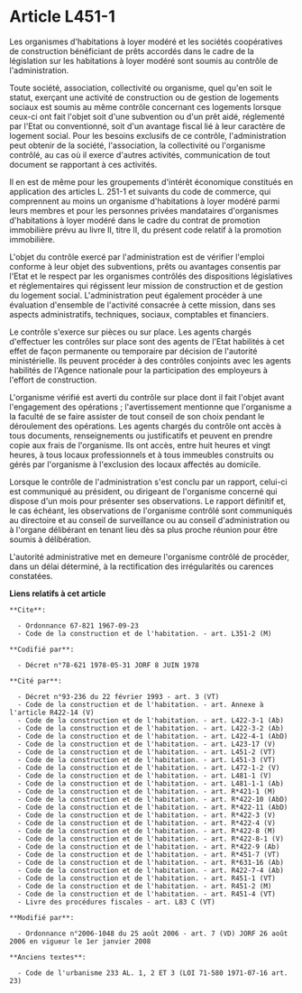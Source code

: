 # Article L451-1

Les organismes d'habitations à loyer modéré et les sociétés coopératives de construction bénéficiant de prêts accordés dans
le cadre de la législation sur les habitations à loyer modéré sont soumis au contrôle de l'administration.

Toute société, association, collectivité ou organisme, quel qu'en soit le statut, exerçant une activité de construction ou de
gestion de logements sociaux est soumis au même contrôle concernant ces logements lorsque ceux-ci ont fait l'objet soit d'une
subvention ou d'un prêt aidé, réglementé par l'Etat ou conventionné, soit d'un avantage fiscal lié à leur caractère de
logement social. Pour les besoins exclusifs de ce contrôle, l'administration peut obtenir de la société, l'association, la
collectivité ou l'organisme contrôlé, au cas où il exerce d'autres activités, communication de tout document se rapportant à
ces activités.

Il en est de même pour les groupements d'intérêt économique constitués en application des articles L. 251-1 et suivants du
code de commerce, qui comprennent au moins un organisme d'habitations à loyer modéré parmi leurs membres et pour les
personnes privées mandataires d'organismes d'habitations à loyer modéré dans le cadre du contrat de promotion immobilière
prévu au livre II, titre II, du présent code relatif à la promotion immobilière.

L'objet du contrôle exercé par l'administration est de vérifier l'emploi conforme à leur objet des subventions, prêts ou
avantages consentis par l'Etat et le respect par les organismes contrôlés des dispositions législatives et réglementaires qui
régissent leur mission de construction et de gestion du logement social. L'administration peut également procéder à une
évaluation d'ensemble de l'activité consacrée à cette mission, dans ses aspects administratifs, techniques, sociaux,
comptables et financiers.

Le contrôle s'exerce sur pièces ou sur place. Les agents chargés d'effectuer les contrôles sur place sont des agents de
l'Etat habilités à cet effet de façon permanente ou temporaire par décision de l'autorité ministérielle. Ils peuvent procéder
à des contrôles conjoints avec les agents habilités de l'Agence nationale pour la participation des employeurs à l'effort de
construction.

L'organisme vérifié est averti du contrôle sur place dont il fait l'objet avant l'engagement des opérations ; l'avertissement
mentionne que l'organisme a la faculté de se faire assister de tout conseil de son choix pendant le déroulement des
opérations. Les agents chargés du contrôle ont accès à tous documents, renseignements ou justificatifs et peuvent en prendre
copie aux frais de l'organisme. Ils ont accès, entre huit heures et vingt heures, à tous locaux professionnels et à tous
immeubles construits ou gérés par l'organisme à l'exclusion des locaux affectés au domicile.

Lorsque le contrôle de l'administration s'est conclu par un rapport, celui-ci est communiqué au président, ou dirigeant de
l'organisme concerné qui dispose d'un mois pour présenter ses observations. Le rapport définitif et, le cas échéant, les
observations de l'organisme contrôlé sont communiqués au directoire et au conseil de surveillance ou au conseil
d'administration ou à l'organe délibérant en tenant lieu dès sa plus proche réunion pour être soumis à délibération.

L'autorité administrative met en demeure l'organisme contrôlé de procéder, dans un délai déterminé, à la rectification des
irrégularités ou carences constatées.

**Liens relatifs à cet article**

	**Cite**:

	  - Ordonnance 67-821 1967-09-23
	  - Code de la construction et de l'habitation. - art. L351-2 (M)

	**Codifié par**:

	  - Décret n°78-621 1978-05-31 JORF 8 JUIN 1978

	**Cité par**:

	  - Décret n°93-236 du 22 février 1993 - art. 3 (VT)
	  - Code de la construction et de l'habitation. - art. Annexe à l'article R422-14 (V)
	  - Code de la construction et de l'habitation. - art. L422-3-1 (Ab)
	  - Code de la construction et de l'habitation. - art. L422-3-2 (Ab)
	  - Code de la construction et de l'habitation. - art. L422-4-1 (AbD)
	  - Code de la construction et de l'habitation. - art. L423-17 (V)
	  - Code de la construction et de l'habitation. - art. L451-2 (VT)
	  - Code de la construction et de l'habitation. - art. L451-3 (VT)
	  - Code de la construction et de l'habitation. - art. L472-1-2 (V)
	  - Code de la construction et de l'habitation. - art. L481-1 (V)
	  - Code de la construction et de l'habitation. - art. L481-1-1 (Ab)
	  - Code de la construction et de l'habitation. - art. R*421-1 (M)
	  - Code de la construction et de l'habitation. - art. R*422-10 (AbD)
	  - Code de la construction et de l'habitation. - art. R*422-11 (AbD)
	  - Code de la construction et de l'habitation. - art. R*422-3 (V)
	  - Code de la construction et de l'habitation. - art. R*422-4 (V)
	  - Code de la construction et de l'habitation. - art. R*422-8 (M)
	  - Code de la construction et de l'habitation. - art. R*422-8-1 (V)
	  - Code de la construction et de l'habitation. - art. R*422-9 (Ab)
	  - Code de la construction et de l'habitation. - art. R*451-7 (VT)
	  - Code de la construction et de l'habitation. - art. R*631-16 (Ab)
	  - Code de la construction et de l'habitation. - art. R422-7-4 (Ab)
	  - Code de la construction et de l'habitation. - art. R451-1 (VT)
	  - Code de la construction et de l'habitation. - art. R451-2 (M)
	  - Code de la construction et de l'habitation. - art. R451-4 (VT)
	  - Livre des procédures fiscales - art. L83 C (VT)

	**Modifié par**:

	  - Ordonnance n°2006-1048 du 25 août 2006 - art. 7 (VD) JORF 26 août 2006 en vigueur le 1er janvier 2008

	**Anciens textes**:

	  - Code de l'urbanisme 233 AL. 1, 2 ET 3 (LOI 71-580 1971-07-16 art. 23)
